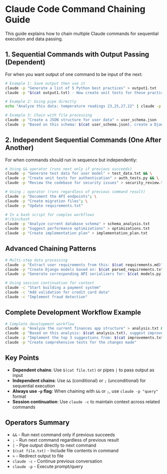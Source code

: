 # Claude Code Command Chaining Guide

This guide explains how to chain multiple Claude commands for sequential execution and data passing.

## 1. Sequential Commands with Output Passing (Dependent)

For when you want output of one command to be input of the next:

```bash
# Example 1: Save output then use it
claude -p "Generate a list of 5 Python best practices" > output1.txt
claude -p "$(cat output1.txt) - Now create unit tests for these practices"

# Example 2: Using pipe directly
echo "Analyze this data: temperature readings 23,25,27,22" | claude -p "create a summary report"

# Example 3: Chain with file processing
claude -p "Create a JSON structure for user data" > user_schema.json
claude -p "Based on this schema: $(cat user_schema.json), create a Django model"
```

## 2. Independent Sequential Commands (One After Another)

For when commands should run in sequence but independently:

```bash
# Using && operator (runs next only if previous succeeds)
claude -p "Generate test data for user model" > test_data.txt && \
claude -p "Create unit tests for authentication" > auth_tests.py && \
claude -p "Review the codebase for security issues" > security_review.txt

# Using ; operator (runs regardless of previous command result)
claude -p "Document the API endpoints"; \
claude -p "Create migration files"; \
claude -p "Update requirements.txt"

# In a bash script for complex workflows
#!/bin/bash
claude -p "Analyze current database schema" > schema_analysis.txt
claude -p "Suggest performance optimizations" > optimizations.txt
claude -p "Create implementation plan" > implementation_plan.txt
```

## Advanced Chaining Patterns

```bash
# Multi-step data processing
claude -p "Extract user requirements from this: $(cat requirements.md)" > parsed_requirements.txt
claude -p "Create Django models based on: $(cat parsed_requirements.txt)" > models.py
claude -p "Generate corresponding API serializers for: $(cat models.py)" > serializers.py

# Using session continuation for context
claude -c "Start building a payment system"
claude -c "Add validation for credit card data"
claude -c "Implement fraud detection"
```

## Complete Development Workflow Example

```bash
# Complete development workflow
claude -p "Analyze the current finances app structure" > analysis.txt && \
claude -p "Based on this analysis: $(cat analysis.txt), suggest improvements" > improvements.txt && \
claude -p "Implement the top 3 suggestions from: $(cat improvements.txt)" && \
claude -p "Create comprehensive tests for the changes made"
```

## Key Points

- **Dependent chains**: Use `$(cat file.txt)` or pipes `|` to pass output as input
- **Independent chains**: Use `&&` (conditional) or `;` (unconditional) for sequential execution
- **Always use `-p` flag**: When chaining with `&&` or `;`, use `claude -p "query"` format
- **Session continuation**: Use `claude -c` to maintain context across related commands

## Operators Summary

- `&&` - Run next command only if previous succeeds
- `;` - Run next command regardless of previous result
- `|` - Pipe output directly to next command
- `$(cat file.txt)` - Include file contents in command
- `>` - Redirect output to file
- `claude -c` - Continue previous conversation
- `claude -p` - Execute prompt/query

